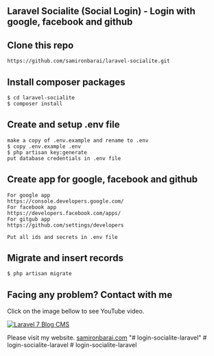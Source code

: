 ## Laravel Socialite (Social Login) - Login with google, facebook and github

## Clone this repo
```
https://github.com/samironbarai/laravel-socialite.git
```

## Install composer packages
```
$ cd laravel-socialite
$ composer install
```

## Create and setup .env file
```
make a copy of .env.example and rename to .env
$ copy .env.example .env
$ php artisan key:generate
put database credentials in .env file
```

## Create app for google, facebook and github
```
For google app
https://console.developers.google.com/
For facebook app
https://developers.facebook.com/apps/
For gitgub app
https://github.com/settings/developers

Put all ids and secrets in .env file
```

## Migrate and insert records
```
$ php artisan migrate
```

## Facing any problem? Contact with me

Click on the image bellow to see YouTube video.

[![Laravel 7 Blog CMS](https://img.youtube.com/vi/jIckLu1cKew/0.jpg)](https://www.youtube.com/watch?v=jIckLu1cKew) 

Please visit my website.
[samironbarai.com](https://samironbarai.com) 
"# login-socialite-laravel" 
#   l o g i n - s o c i a l i t e - l a r a v e l  
 # login-socialite-laravel
